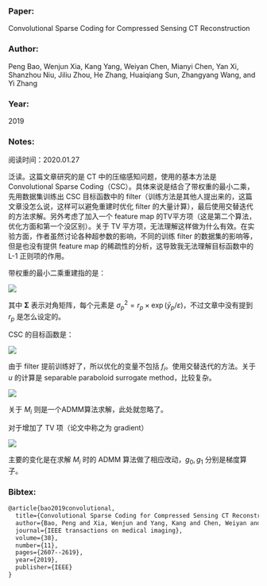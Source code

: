 ### Paper:

Convolutional Sparse Coding for Compressed Sensing CT Reconstruction

### Author:

Peng Bao, Wenjun Xia, Kang Yang, Weiyan Chen, Mianyi Chen, Yan Xi, Shanzhou Niu, Jiliu Zhou, He Zhang, Huaiqiang Sun, Zhangyang Wang, and Yi Zhang

### Year:

2019

### Notes:

阅读时间：2020.01.27

泛读。这篇文章研究的是 CT 中的压缩感知问题，使用的基本方法是 Convolutional Sparse Coding（CSC）。具体来说是结合了带权重的最小二乘，先用数据集训练出 CSC 目标函数中的 filter（训练方法是其他人提出来的，这篇文章没怎么说，这样可以避免重建时优化 filter 的大量计算），最后使用交替迭代的方法求解。另外考虑了加入一个 feature map 的TV平方项（这是第二个算法，优化方面和第一个没区别）。关于 TV 平方项，无法理解这样做为什么有效。在实验方面，作者虽然讨论各种超参数的影响，不同的训练 filter 的数据集的影响等，但是也没有提供 feature map 的稀疏性的分析，这导致我无法理解目标函数中的 L-1 正则项的作用。

带权重的最小二乘重建指的是：

<img src="http://latex.codecogs.com/svg.latex? \underset{\boldsymbol{u}}{\arg \min} (\boldsymbol{y}-\boldsymbol{A} \boldsymbol{u})^{T} \boldsymbol{\Sigma}^{-1}(\boldsymbol{y}-\boldsymbol{A} \boldsymbol{u})+\beta R(\boldsymbol{u})" border="0"/>

其中 $\mathbf{\Sigma}$ 表示对角矩阵，每个元素是 $\sigma_{p}^{2}=r_{p} \times \exp \left(\bar{y}_{p} / \varepsilon\right)$，不过文章中没有提到 $r_p$ 是怎么设定的。

CSC 的目标函数是：

<img src="http://latex.codecogs.com/svg.latex? \begin{array}{l}{\underset{\boldsymbol{u},\left\{M_{i}\right\},\left\{\boldsymbol{f}_{i}\right\}}{\arg \min } \frac{1}{2}(\boldsymbol{y}-\boldsymbol{A} \boldsymbol{u})^{T} \boldsymbol{\Sigma}^{-1}(\boldsymbol{y}-\boldsymbol{A} \boldsymbol{u})+} {\beta\left(\frac{1}{2}\left\|\sum_{i=1}^{N} \boldsymbol{f}_{i} * \boldsymbol{M}_{i}-\boldsymbol{u}\right\|_{2}^{2}+\lambda \sum_{i=1}^{N}\left\|\boldsymbol{M}_{i}\right\|_{1}\right)}\end{array}" border="0"/>

由于 filter 提前训练好了，所以优化的变量不包括 ${f}_i$。使用交替迭代的方法。关于 $u$ 的计算是 separable paraboloid surrogate method，比较复杂。

<img src="http://latex.codecogs.com/svg.latex? \begin{aligned} \boldsymbol{u}_{q}^{t+1}=\boldsymbol{u}_{q}^{t}-& \frac{\sum_{p=1}^{P}\left(\left(1 / \sigma_{p}^{2}\right) a_{p q}\left(\left[\boldsymbol{A} \boldsymbol{u}^{t}\right]_{p}-\boldsymbol{y}_{p}\right)\right)}{\sum_{p=1}^{P}\left(\left(1 / \sigma_{p}^{2}\right) a_{p q} \sum_{k=1}^{Q} a_{p k}\right)+\beta} \\ &-\frac{\beta\left(\left[\sum_{i=1}^{N} \boldsymbol{f}_{i} * \widetilde{\boldsymbol{M}}_{i}\right]_{q}^{t}-\boldsymbol{u}_{q}^{t}\right)}{\sum_{p=1}^{P}\left(\left(1 / \sigma_{p}^{2}\right) a_{p q} \sum_{k=1}^{Q} a_{p k}\right)+\beta} \\ q=1,2, \ldots, Q \end{aligned}" border="0"/>

关于 $M_i$ 则是一个ADMM算法求解，此处就忽略了。

对于增加了 TV 项（论文中称之为 gradient）

<img src="http://latex.codecogs.com/svg.latex? {\underset{\boldsymbol{u},\left\{M_{i}\right\},\left\{\boldsymbol{f}_{i}\right\}}{\arg \min } \frac{1}{2}(\boldsymbol{y}-\boldsymbol{A} \boldsymbol{u})^{T} \boldsymbol{\Sigma}^{-1}(\boldsymbol{y}-\boldsymbol{A} \boldsymbol{u})+} {\beta\left(\frac{1}{2}\left\|\sum_{i=1}^{N} \boldsymbol{f}_{i} * \boldsymbol{M}_{i}-\boldsymbol{u}\right\|_{2}^{2}+\lambda \sum_{i=1}^{N}\left\|\boldsymbol{M}_{i}\right\|_{1}+ \frac{\tau}{2} \sum_{i=1}^{N}\|\sqrt{\left(\boldsymbol{g}_{0} * \boldsymbol{M}_{i}\right)^{2}+\left(\boldsymbol{g}_{1} * \boldsymbol{M}_{i}\right)^{2}}\|_{2}^{2} \right)}" border="0"/>

主要的变化是在求解 $M_i$ 时的 ADMM 算法做了相应改动，$g_0,g_1$ 分别是梯度算子。

### Bibtex:

```latex
@article{bao2019convolutional,
  title={Convolutional Sparse Coding for Compressed Sensing CT Reconstruction},
  author={Bao, Peng and Xia, Wenjun and Yang, Kang and Chen, Weiyan and Chen, Mianyi and Xi, Yan and Niu, Shanzhou and Zhou, Jiliu and Zhang, He and Sun, Huaiqiang and others},
  journal={IEEE transactions on medical imaging},
  volume={38},
  number={11},
  pages={2607--2619},
  year={2019},
  publisher={IEEE}
}
```

